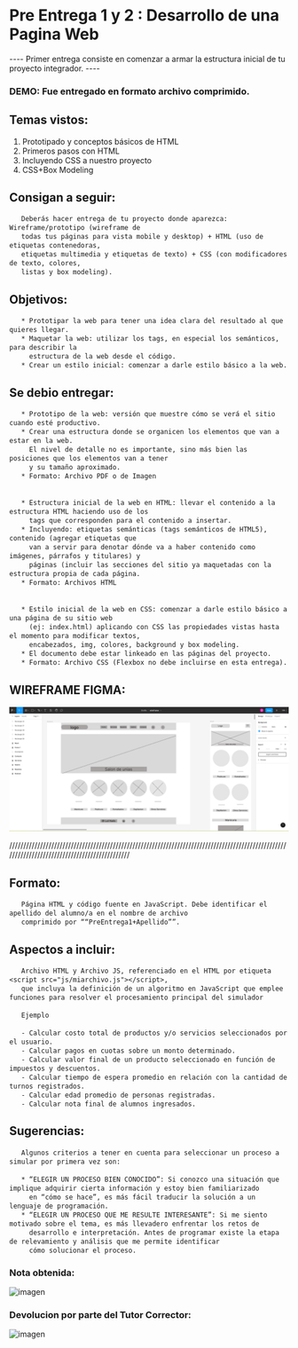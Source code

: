 # Pre Entrega 1 y 2 : Desarrollo de una Pagina Web

----  Primer entrega consiste en comenzar a armar la estructura inicial de tu proyecto integrador.  ----

### DEMO: Fue entregado en formato archivo comprimido.

## Temas vistos:

  1. Prototipado y conceptos básicos de HTML
  2. Primeros pasos con HTML
  3. Incluyendo CSS a nuestro proyecto
  4. CSS+Box Modeling

## Consigan a seguir:
       Deberás hacer entrega de tu proyecto donde aparezca: Wireframe/prototipo (wireframe de 
       todas tus páginas para vista mobile y desktop) + HTML (uso de etiquetas contenedoras, 
       etiquetas multimedia y etiquetas de texto) + CSS (con modificadores de texto, colores, 
       listas y box modeling).
       
## Objetivos:
       * Prototipar la web para tener una idea clara del resultado al que quieres llegar.
       * Maquetar la web: utilizar los tags, en especial los semánticos, para describir la 
         estructura de la web desde el código.
       * Crear un estilo inicial: comenzar a darle estilo básico a la web.

## Se debio entregar:

       * Prototipo de la web: versión que muestre cómo se verá el sitio cuando esté productivo.
       * Crear una estructura donde se organicen los elementos que van a estar en la web. 
         El nivel de detalle no es importante, sino más bien las posiciones que los elementos van a tener 
         y su tamaño aproximado.
       * Formato: Archivo PDF o de Imagen
       
       
       * Estructura inicial de la web en HTML: llevar el contenido a la estructura HTML haciendo uso de los
         tags que corresponden para el contenido a insertar. 
       * Incluyendo: etiquetas semánticas (tags semánticos de HTML5), contenido (agregar etiquetas que 
         van a servir para denotar dónde va a haber contenido como imágenes, párrafos y titulares) y 
         páginas (incluir las secciones del sitio ya maquetadas con la estructura propia de cada página.   
       * Formato: Archivos HTML
       
       
       * Estilo inicial de la web en CSS: comenzar a darle estilo básico a una página de su sitio web 
         (ej: index.html) aplicando con CSS las propiedades vistas hasta el momento para modificar textos, 
         encabezados, img, colores, background y box modeling.
       * El documento debe estar linkeado en las páginas del proyecto.
       * Formato: Archivo CSS (Flexbox no debe incluirse en esta entrega).

## WIREFRAME FIGMA:
![imagen](figma.png)

//////////////////////////////////////////////////////////////////////////////////////////////////////////////////////////////////////////////
## Formato:
       
       Página HTML y código fuente en JavaScript. Debe identificar el apellido del alumno/a en el nombre de archivo 
       comprimido por ““PreEntrega1+Apellido””.

## Aspectos a incluir:

       Archivo HTML y Archivo JS, referenciado en el HTML por etiqueta <script src="js/miarchivo.js"></script>, 
       que incluya la definición de un algoritmo en JavaScript que emplee funciones para resolver el procesamiento principal del simulador

       Ejemplo

       - Calcular costo total de productos y/o servicios seleccionados por el usuario.
       - Calcular pagos en cuotas sobre un monto determinado.
       - Calcular valor final de un producto seleccionado en función de impuestos y descuentos.
       - Calcular tiempo de espera promedio en relación con la cantidad de turnos registrados.
       - Calcular edad promedio de personas registradas.
       - Calcular nota final de alumnos ingresados.

## Sugerencias:

       Algunos criterios a tener en cuenta para seleccionar un proceso a simular por primera vez son: 
       
       * “ELEGIR UN PROCESO BIEN CONOCIDO”: Si conozco una situación que implique adquirir cierta información y estoy bien familiarizado 
         en “cómo se hace”, es más fácil traducir la solución a un lenguaje de programación.
       * “ELEGIR UN PROCESO QUE ME RESULTE INTERESANTE”: Si me siento motivado sobre el tema, es más llevadero enfrentar los retos de 
         desarrollo e interpretación. Antes de programar existe la etapa de relevamiento y análisis que me permite identificar 
         cómo solucionar el proceso.



### Nota obtenida:

![imagen](img/nota.png)
    
### Devolucion por parte del Tutor Corrector:
    
![imagen](img/devolucion.png)
